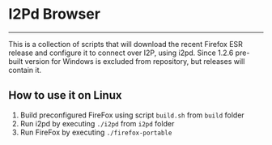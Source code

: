 # I2Pd Browser

-----

This is a collection of scripts that will download the recent Firefox ESR release and configure it to connect over I2P, using i2pd.
Since 1.2.6 pre-built version for Windows is excluded from repository, but releases will contain it.

## How to use it on Linux

1. Build preconfigured FireFox using script `build.sh` from `build` folder
2. Run i2pd by executing `./i2pd` from `i2pd` folder
3. Run FireFox by executing `./firefox-portable`
